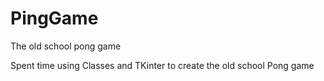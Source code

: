 # PingGame
The old school pong game

Spent time using Classes and TKinter to create the old school Pong game
